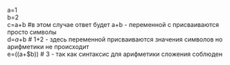 a=1  
b=2  
c=a+b		#в этом случае ответ будет a+b - переменной с присваиваются просто символы  
d=$a+$b		# 1+2 - здесь переменной присваиваются значения символов но арифметики не происходит  
e=$(($a+$b))	# 3 - так как синтаксис для арифметики сложения соблюден  


